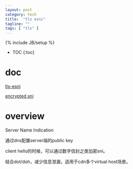 ```yaml
---
layout: post
category: tech
title:  "tls esni"
tagline: ""
tags: [ "tls" ] 
---
```

{% include JB/setup %}

* TOC
{:toc}

# doc

[tls-esni](https://datatracker.ietf.org/doc/draft-ietf-tls-esni/)

[encrypted sni](https://blog.cloudflare.com/encrypted-sni/)

# overview

Server Name Indication

通过dns配置server端的public key

client hello的时候，可以通过数字信封之类加密sni。

结合dot/doh，减少信息泄漏，适用于cdn多个virtual host场景。
